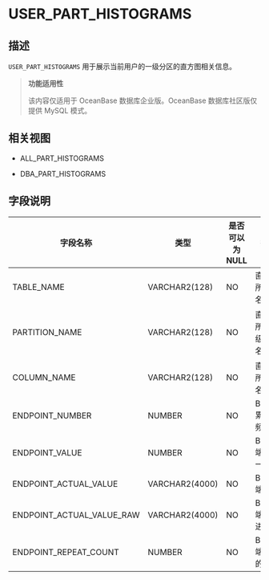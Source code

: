 USER_PART_HISTOGRAMS
=========================================

描述
--------------------

`USER_PART_HISTOGRAMS` 用于展示当前用户的一级分区的直方图相关信息。

> **功能适用性**
>
> 该内容仅适用于 OceanBase 数据库企业版。OceanBase 数据库社区版仅提供 MySQL 模式。

相关视图
----------------------

* ALL_PART_HISTOGRAMS

* DBA_PART_HISTOGRAMS

字段说明
----------------------

|           字段名称            |       类型       | 是否可以为 NULL |      描述       |
|---------------------------|----------------|------------|---------------|
| TABLE_NAME                | VARCHAR2(128)  | NO         | 直方图所属表名       |
| PARTITION_NAME            | VARCHAR2(128)  | NO         | 直方图所属一级分区名    |
| COLUMN_NAME               | VARCHAR2(128)  | NO         | 直方图所属列名       |
| ENDPOINT_NUMBER           | NUMBER         | NO         | Bucket 累积的频次  |
| ENDPOINT_VALUE            | NUMBER         | NO         | Bucket 端点归一化值 |
| ENDPOINT_ACTUAL_VALUE     | VARCHAR2(4000) | NO         | Bucket 端点值    |
| ENDPOINT_ACTUAL_VALUE_RAW | VARCHAR2(4000) | NO         | Bucket 端点二进制值 |
| ENDPOINT_REPEAT_COUNT     | NUMBER         | NO         | Bucket 端点值的频次 |
